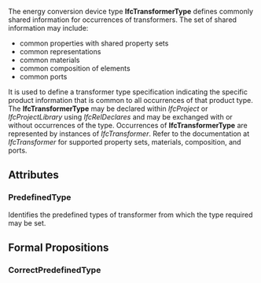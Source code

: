 The energy conversion device type **IfcTransformerType** defines commonly shared information for occurrences of transformers. The set of shared information may include:

* common properties with shared property sets
* common representations
* common materials
* common composition of elements
* common ports


<!-- end of short definition -->

It is used to define a transformer type specification indicating the specific product information that is common to all occurrences of that product type. The **IfcTransformerType** may be declared within _IfcProject_ or _IfcProjectLibrary_ using _IfcRelDeclares_ and may be exchanged with or without occurrences of the type. Occurrences of **IfcTransformerType** are represented by instances of _IfcTransformer_. Refer to the documentation at _IfcTransformer_ for supported property sets, materials, composition, and ports.

## Attributes

### PredefinedType
Identifies the predefined types of transformer from which the type required may be set.

## Formal Propositions

### CorrectPredefinedType

